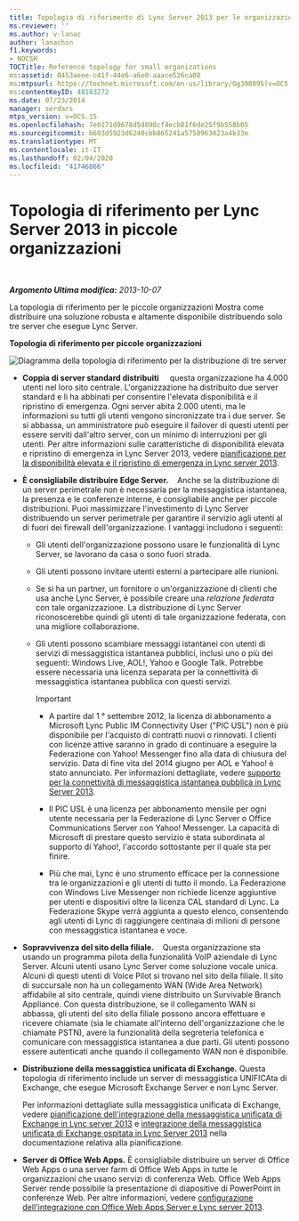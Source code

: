 ```yaml
---
title: Topologia di riferimento di Lync Server 2013 per le organizzazioni di piccole dimensioni
ms.reviewer: ''
ms.author: v-lanac
author: lanachin
f1.keywords:
- NOCSH
TOCTitle: Reference topology for small organizations
ms:assetid: 0453aeee-c41f-44e6-a6e0-aaace526ca08
ms:mtpsurl: https://technet.microsoft.com/en-us/library/Gg398095(v=OCS.15)
ms:contentKeyID: 48183272
ms.date: 07/23/2014
manager: serdars
mtps_version: v=OCS.15
ms.openlocfilehash: 7e0171d9678d5d890cf4ecb81f6de25f9b558b05
ms.sourcegitcommit: b693d5923d6240cbb865241a5750963423a4b33e
ms.translationtype: MT
ms.contentlocale: it-IT
ms.lasthandoff: 02/04/2020
ms.locfileid: "41746866"
---
```

<div data-xmlns="http://www.w3.org/1999/xhtml">

<div class="topic" data-xmlns="http://www.w3.org/1999/xhtml" data-msxsl="urn:schemas-microsoft-com:xslt" data-cs="http://msdn.microsoft.com/en-us/">

<div data-asp="http://msdn2.microsoft.com/asp">

# <a name="reference-topology-for-lync-server-2013-in-small-organizations"></a>Topologia di riferimento per Lync Server 2013 in piccole organizzazioni

</div>

<div id="mainSection">

<div id="mainBody">

<span> </span>

_**Argomento Ultima modifica:** 2013-10-07_

La topologia di riferimento per le piccole organizzazioni Mostra come distribuire una soluzione robusta e altamente disponibile distribuendo solo tre server che esegue Lync Server.

**Topologia di riferimento per piccole organizzazioni**

![Diagramma della topologia di riferimento per la distribuzione di tre server](images/Gg398095.25196d0d-dd07-451b-83ba-94c0ddf59030(OCS.15).jpg "Diagramma della topologia di riferimento per la distribuzione di tre server")

  - **Coppia di server standard distribuiti**     questa organizzazione ha 4.000 utenti nel loro sito centrale. L'organizzazione ha distribuito due server standard e li ha abbinati per consentire l'elevata disponibilità e il ripristino di emergenza. Ogni server abita 2.000 utenti, ma le informazioni su tutti gli utenti vengono sincronizzate tra i due server. Se si abbassa, un amministratore può eseguire il failover di questi utenti per essere serviti dall'altro server, con un minimo di interruzioni per gli utenti. Per altre informazioni sulle caratteristiche di disponibilità elevata e ripristino di emergenza in Lync Server 2013, vedere [pianificazione per la disponibilità elevata e il ripristino di emergenza in Lync server 2013](lync-server-2013-planning-for-high-availability-and-disaster-recovery.md).

  - **È consigliabile distribuire Edge Server.**    Anche se la distribuzione di un server perimetrale non è necessaria per la messaggistica istantanea, la presenza e le conferenze interne, è consigliabile anche per piccole distribuzioni. Puoi massimizzare l'investimento di Lync Server distribuendo un server perimetrale per garantire il servizio agli utenti al di fuori dei firewall dell'organizzazione. I vantaggi includono i seguenti:
    
      - Gli utenti dell'organizzazione possono usare le funzionalità di Lync Server, se lavorano da casa o sono fuori strada.
    
      - Gli utenti possono invitare utenti esterni a partecipare alle riunioni.
    
      - Se si ha un partner, un fornitore o un'organizzazione di clienti che usa anche Lync Server, è possibile creare una *relazione federata* con tale organizzazione. La distribuzione di Lync Server riconoscerebbe quindi gli utenti di tale organizzazione federata, con una migliore collaborazione.
    
      - Gli utenti possono scambiare messaggi istantanei con utenti di servizi di messaggistica istantanea pubblici, inclusi uno o più dei seguenti: Windows Live, AOL\!, Yahoo e Google Talk. Potrebbe essere necessaria una licenza separata per la connettività di messaggistica istantanea pubblica con questi servizi.
        
        <div>
        

        > [!IMPORTANT]  
        > <UL>
        > <LI>
        > <P>A partire dal 1 ° settembre 2012, la licenza di abbonamento a Microsoft Lync Public IM Connectivity User ("PIC USL") non è più disponibile per l'acquisto di contratti nuovi o rinnovati. I clienti con licenze attive saranno in grado di continuare a eseguire la Federazione con Yahoo! Messenger fino alla data di chiusura del servizio. Data di fine vita del 2014 giugno per AOL e Yahoo! è stato annunciato. Per informazioni dettagliate, vedere <A href="lync-server-2013-support-for-public-instant-messenger-connectivity.md">supporto per la connettività di messaggistica istantanea pubblica in Lync Server 2013</A>.</P>
        > <LI>
        > <P>Il PIC USL è una licenza per abbonamento mensile per ogni utente necessaria per la Federazione di Lync Server o Office Communications Server con Yahoo! Messenger. La capacità di Microsoft di prestare questo servizio è stata subordinata al supporto di Yahoo!, l'accordo sottostante per il quale sta per finire.</P>
        > <LI>
        > <P>Più che mai, Lync è uno strumento efficace per la connessione tra le organizzazioni e gli utenti di tutto il mondo. La Federazione con Windows Live Messenger non richiede licenze aggiuntive per utenti e dispositivi oltre la licenza CAL standard di Lync. La Federazione Skype verrà aggiunta a questo elenco, consentendo agli utenti di Lync di raggiungere centinaia di milioni di persone con messaggistica istantanea e voce.</P></LI></UL>

        
        </div>

  - **Sopravvivenza del sito della filiale.**    Questa organizzazione sta usando un programma pilota della funzionalità VoIP aziendale di Lync Server. Alcuni utenti usano Lync Server come soluzione vocale unica. Alcuni di questi utenti di Voice Pilot si trovano nel sito della filiale. Il sito di succursale non ha un collegamento WAN (Wide Area Network) affidabile al sito centrale, quindi viene distribuito un Survivable Branch Appliance. Con questa distribuzione, se il collegamento WAN si abbassa, gli utenti del sito della filiale possono ancora effettuare e ricevere chiamate (sia le chiamate all'interno dell'organizzazione che le chiamate PSTN), avere la funzionalità della segreteria telefonica e comunicare con messaggistica istantanea a due parti. Gli utenti possono essere autenticati anche quando il collegamento WAN non è disponibile.

  - **Distribuzione della messaggistica unificata di Exchange.** Questa topologia di riferimento include un server di messaggistica UNIFICAta di Exchange, che esegue Microsoft Exchange Server e non Lync Server.
    
    Per informazioni dettagliate sulla messaggistica unificata di Exchange, vedere [pianificazione dell'integrazione della messaggistica unificata di Exchange in Lync server 2013](lync-server-2013-planning-for-exchange-unified-messaging-integration.md) e [integrazione della messaggistica unificata di Exchange ospitata in Lync Server 2013](lync-server-2013-hosted-exchange-unified-messaging-integration.md) nella documentazione relativa alla pianificazione.

  - **Server di Office Web Apps.** È consigliabile distribuire un server di Office Web Apps o una server farm di Office Web Apps in tutte le organizzazioni che usano servizi di conferenza Web. Office Web Apps Server rende possibile la presentazione di diapositive di PowerPoint in conferenze Web. Per altre informazioni, vedere [configurazione dell'integrazione con Office Web Apps Server e Lync server 2013](lync-server-2013-enabling-office-web-apps-server-and-lync-server-2013.md).

</div>

<span> </span>

</div>

</div>

</div>

